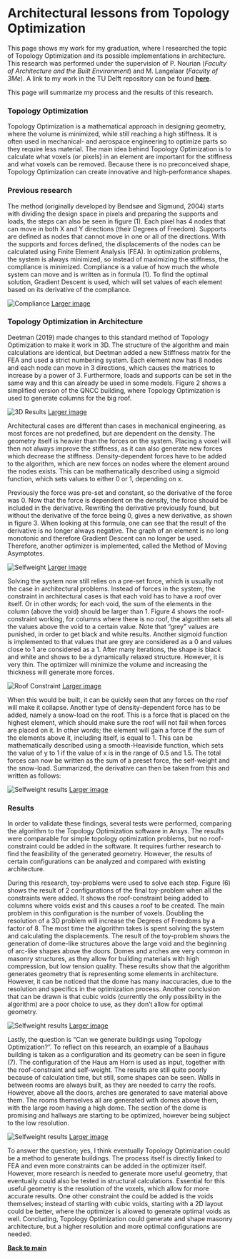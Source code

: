 # Architectural lessons from Topology Optimization

This page shows my work for my graduation, where I researched the topic of Topology Optimization and its possible implementations in architecture. This research was performed under the supervision of P. Nourian (_Faculty of Architecture and the Built Environment_) and M. Langelaar (_Faculty of 3Me_). A link to my work in the TU Delft repository can be found [**here**](http://resolver.tudelft.nl/uuid:5dc60528-701c-496c-90a2-a804d7a7aada).

This page will summarize my process and the results of this research. 

### Topology Optimization

Topology Optimization is a mathematical approach in designing geometry, where the volume is minimized, while still reaching a high stiffness. It is often used in mechanical- and aerospace engineering to optimize parts so they require less material. The main idea behind Topology Optimization is to calculate what voxels (or pixels) in an element are important for the stiffness and what voxels can be removed. Because there is no preconceived shape, Topology Optimization can create innovative and high-performance shapes.

### Previous research

The method (originally developed by Bendsøe and Sigmund, 2004) starts with dividing the design space in pixels and preparing the supports and loads, the steps can also be seen in figure (1). Each pixel has 4 nodes that can move in both X and Y directions (their Degrees of Freedom). Supports are defined as nodes that cannot move in one or all of the directions. With the supports and forces defined, the displacements of the nodes can be calculated using Finite Element Analysis (FEA). In optimization problems, the system is always minimized, so instead of maximizing the stiffness, the compliance is minimized. Compliance is a value of how much the whole system can move and is written as in formula (1). To find the optimal solution, Gradient Descent is used, which will set values of each element based on its derivative of the compliance. 

![Compliance](https://github.com/RickvanDijk1/PortFolio/blob/gh-pages/assets/img/Graduation_1.png?raw=true "Compliance")
[Larger image](https://github.com/RickvanDijk1/PortFolio/blob/gh-pages/assets/img/Graduation_1.png)

### Topology Optimization in Architecture

Deetman (2019) made changes to this standard method of Topology Optimization to make it work in 3D. The structure of the algorithm and main calculations are identical, but Deetman added a new Stiffness matrix for the FEA and used a strict numbering system. Each element now has 8 nodes and each node can move in 3 directions, which causes the matrices to increase by a power of 3. Furthermore, loads and supports can be set in the same way and this can already be used in some models. Figure 2 shows a simplified version of the QNCC building, where Topology Optimization is used to generate columns for the big roof.

![3D Results](https://github.com/RickvanDijk1/PortFolio/blob/gh-pages/assets/img/Graduation_2.png?raw=true "3D results")
[Larger image](https://github.com/RickvanDijk1/PortFolio/blob/gh-pages/assets/img/Graduation_2.png)

Architectural cases are different than cases in mechanical engineering, as most forces are not predefined, but are dependent on the density. The geometry itself is heavier than the forces on the system. Placing a voxel will then not always improve the stiffness, as it can also generate new forces which decrease the stiffness. Density-dependent forces have to be added to the algorithm, which are new forces on nodes where the element around the nodes exists. This can be mathematically described using a sigmoid function, which sets values to either 0 or 1, depending on x. 

Previously the force was pre-set and constant, so the derivative of the force was 0. Now that the force is dependent on the density, the force should be included in the derivative. Rewriting the derivative previously found, but without the derivative of the force being 0, gives a new derivative, as shown in figure 3. When looking at this formula, one can see that the result of the derivative is no longer always negative. The graph of an element is no long monotonic and therefore Gradient Descent can no longer be used. Therefore, another optimizer is implemented, called the Method of Moving Asymptotes. 

![Selfweight](https://github.com/RickvanDijk1/PortFolio/blob/gh-pages/assets/img/Graduation_Optimization.gif?raw=true "Selfweight")
[Larger image](https://github.com/RickvanDijk1/PortFolio/blob/gh-pages/assets/img/Graduation_Optimization.gif)

Solving the system now still relies on a pre-set force, which is usually not the case in architectural problems. Instead of forces in the system, the constraint in architectural cases is that each void has to have a roof over itself. Or in other words; for each void, the sum of the elements in the column (above the void) should be larger than 1. Figure 4 shows the roof-constraint working, for columns where there is no roof, the algorithm sets all the values above the void to a certain value. Note that “grey” values are punished, in order to get black and white results. Another sigmoid function is implemented to that values that are grey are considered as a 0 and values close to 1 are considered as a 1. After many iterations, the shape is black and white and shows to be a dynamically relaxed structure. However, it is very thin. The optimizer will minimize the volume and increasing the thickness will generate more forces.

![Roof Constraint](https://github.com/RickvanDijk1/PortFolio/blob/gh-pages/assets/img/Graduation_Roof.png?raw=true "Project examples")
[Larger image](https://github.com/RickvanDijk1/PortFolio/blob/gh-pages/assets/img/Graduation_Roof.png)

When this would be built, it can be quickly seen that any forces on the roof will make it collapse. Another type of density-dependent force has to be added, namely a snow-load on the roof. This is a force that is placed on the highest element, which should make sure the roof will not fail when forces are placed on it. In other words; the element will gain a force if the sum of the elements above it, including itself, is equal to 1.  This can be mathematically described using a smooth-Heaviside function, which sets the value of y to 1 if the value of x is in the range of 0.5 and 1.5. 
The total forces can now be written as the sum of a preset force, the self-weight and the snow-load.  Summarized, the derivative can then be taken from this and written as follows:

![Selfweight results](https://github.com/RickvanDijk1/PortFolio/blob/gh-pages/assets/img/Graduation_Total.png?raw=true "Project examples")
[Larger image](https://github.com/RickvanDijk1/PortFolio/blob/gh-pages/assets/img/Graduation_Total.png.png)

### Results

In order to validate these findings, several tests were performed, comparing the algorithm to the Topology Optimization software in Ansys. The results were comparable for simple topology optimization problems, but no roof-constraint could be added in the software. It requires further research to find the feasibility of the generated geometry. However, the results of certain configurations can be analyzed and compared with existing architecture. 

During this research, toy-problems were used to solve each step. Figure (6) shows the result of 2 configurations of the final toy-problem when all the constraints were added. It shows the roof-constraint being added to columns where voids exist and this causes a roof to be created. The main problem in this configuration is the number of voxels. Doubling the resolution of a 3D problem will increase the Degrees of Freedoms by a factor of 8. The most time the algorithm takes is spent solving the system and calculating the displacements. The result of the toy-problem shows the generation of dome-like structures above the large void and the beginning of arc-like shapes above the doors. Domes and arches are very common in masonry structures, as they allow for building materials with high compression, but low tension quality. These results show that the algorithm generates geometry that is representing some elements in architecture. However, it can be noticed that the dome has many inaccuracies, due to the resolution and specifics in the optimization process. Another conclusion that can be drawn is that cubic voids (currently the only possibility in the algorithm) are a poor choice to use, as they don’t allow for optimal geometry.


![Selfweight results](https://github.com/RickvanDijk1/PortFolio/blob/gh-pages/assets/img/Graduation_3.png?raw=true "Project examples")
[Larger image](https://github.com/RickvanDijk1/PortFolio/blob/gh-pages/assets/img/Graduation_3.png.png)

Lastly, the question is “Can we generate buildings using Topology Optimization?”. To reflect on this research, an example of a Bauhaus building is taken as a configuration and its geometry can be seen in figure (7). The configuration of the Haus am Horn is used as input, together with the roof-constraint and self-weight. The results are still quite poorly because of calculation time, but still, some shapes can be seen. Walls in between rooms are always built, as they are needed to carry the roofs. However, above all the doors, arches are generated to save material above them. The rooms themselves all are generated with domes above them, with the large room having a high dome. The section of the dome is promising and hallways are starting to be optimized, however being subject to the low resolution.

![Selfweight results](https://github.com/RickvanDijk1/PortFolio/blob/gh-pages/assets/img/Graduation_4.png?raw=true "Project examples")
[Larger image](https://github.com/RickvanDijk1/PortFolio/blob/gh-pages/assets/img/Graduation_4.png.png)

To answer the question; yes, I think eventually Topology Optimization could be a method to generate buildings. The process itself is directly linked to FEA and even more constraints can be added in the optimizer itself. However, more research is needed to generate more useful geometry, that eventually could also be tested in structural calculations. Essential for this useful geometry is the resolution of the voxels, which allow for more accurate results. One other constraint the could be added is the voids themselves; instead of starting with cubic voids, starting with a 2D layout could be better, where the optimizer is allowed to generate optimal voids as well. Concluding, Topology Optimization could generate and shape masonry architecture, but a higher resolution and more optimal configurations are needed.

[**Back to main**](https://github.com/RickvanDijk1/PortFolio)
